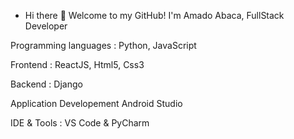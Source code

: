 - Hi there 👋 Welcome to my GitHub! I'm Amado Abaca, FullStack Developer
<!-- - 👀 I’m interested in ...
- 🌱 I’m currently learning ...
- 💞️ I’m looking to collaborate on ...
- 📫 How to reach me ...
-  -->
Programming languages :
  Python,
  JavaScript

Frontend :
  ReactJS,
  Html5,
  Css3
  
  
Backend :
  Django

Application Developement
  Android Studio 
  
IDE & Tools :
VS Code & PyCharm
<!---
indalkumaryadav/indalkumaryadav is a ✨ special ✨ repository because its `README.md` (this file) appears on your GitHub profile.
You can click the Preview link to take a look at your changes.
--->
